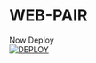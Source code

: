 # WEB-PAIR


Now Deploy
    <br>
<a href='https://dashboard.heroku.com/new?template=https://github.com/Qadeer-bhai/MyWebPair' target="_blank"><img alt='DEPLOY' src='https://img.shields.io/badge/-DEPLOY-black?style=for-the-badge&logo=heroku&logoColor=white'/>
